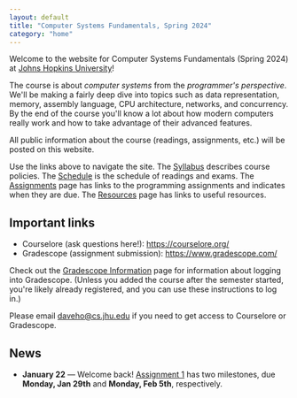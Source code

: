 ```yaml
---
layout: default
title: "Computer Systems Fundamentals, Spring 2024"
category: "home"
---
```


Welcome to the website for Computer Systems Fundamentals (Spring 2024)
at <a href="https://www.jhu.edu/">Johns Hopkins University</a>!

The course is about *computer systems* from the *programmer's
perspective*.  We'll be making a fairly deep dive into topics such
as data representation, memory, assembly language, CPU architecture,
networks, and concurrency.  By the end of the course you'll know a lot
about how modern computers really work and how to take advantage of
their advanced features.

All public information about the course (readings, assignments, etc.) will
be posted on this website.

Use the links above to navigate the site.  The [Syllabus](syllabus.html)
describes course policies. The [Schedule](schedule.html) is the schedule
of readings and exams.  The [Assignments](assignments.html) page has
links to the programming assignments and indicates when they are due.
The [Resources](resources.html) page has links to useful resources.

## Important links

* Courselore (ask questions here!): <https://courselore.org/>
* Gradescope (assignment submission): <https://www.gradescope.com/>

Check out the [Gradescope Information](gradescope.html) page
for information about logging into Gradescope. (Unless you added the
course after the semester started, you're likely already registered,
and you can use these instructions to log in.)

Please email <daveho@cs.jhu.edu> if you need to get access to Courselore or
Gradescope.

## News

* **January 22** — Welcome back! [Assignment 1](assign/assign01.html) has two
  milestones, due **Monday, Jan 29th** and **Monday, Feb 5th**, respectively.
